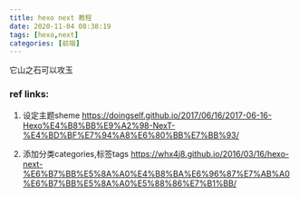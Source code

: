 ```yaml
---
title: hexo next 教程
date: 2020-11-04 08:38:19
tags: [hexo,next]
categories: [前端]
---
```


它山之石可以攻玉

### ref links:

1. 设定主题sheme 
   https://doingself.github.io/2017/06/16/2017-06-16-Hexo%E4%B8%BB%E9%A2%98-NexT-%E4%BD%BF%E7%94%A8%E6%80%BB%E7%BB%93/

2. 添加分类categories,标签tags
   https://whx4j8.github.io/2016/03/16/hexo-next-%E6%B7%BB%E5%8A%A0%E4%B8%BA%E6%96%87%E7%AB%A0%E6%B7%BB%E5%8A%A0%E5%88%86%E7%B1%BB/

